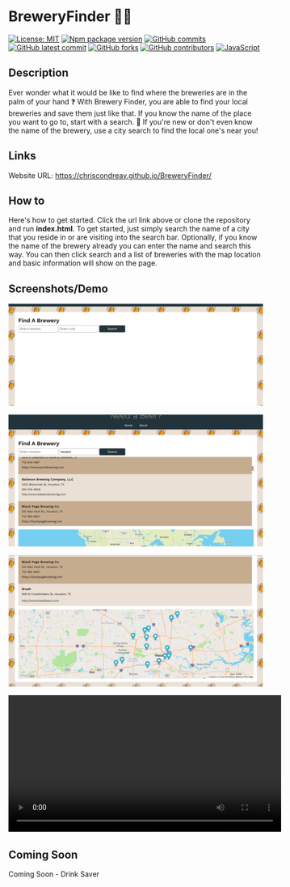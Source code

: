 # BreweryFinder 🍻🍻

[![License: MIT](https://img.shields.io/badge/License-MIT-orange.svg)](https://opensource.org/licenses/MIT)
[![Npm package version](https://badgen.net/npm/v/express/)](https://npmjs.com/package/express)
[![GitHub commits](https://badgen.net/github/commits/chriscondreay/BreweryFinder)](https://GitHub.com/Naereen/StrapDown.js/commit/)
[![GitHub latest commit](https://badgen.net/github/last-commit/chriscondreay/BreweryFinder)](https://GitHub.com/Naereen/StrapDown.js/commit/)
[![GitHub forks](https://badgen.net/github/forks/chriscondreay/BreweryFinder/)](https://GitHub.com/Naereen/StrapDown.js/network/)
[![GitHub contributors](https://img.shields.io/github/contributors/chriscondreay/BreweryFinder)](https://GitHub.com/Naereen/badges/graphs/contributors/)
[![JavaScript](https://img.shields.io/badge/--F7DF1E?logo=javascript&logoColor=000)](https://www.javascript.com/)

## Description
Ever wonder what it would be like to find where the breweries are in the palm of your hand ❓ With Brewery Finder, you are able to find your local breweries and save them just like that. If you know the name of the place you want to go to, start with a search. 🌆 If you're new or don't even know the name of the brewery, use a city search to find the local one's near you!

## Links
Website URL: https://chriscondreay.github.io/BreweryFinder/

## How to
Here's how to get started. Click the url link above or clone the repository and run **index.html**. To get started, just simply search the name of a city that you reside in or are visiting into the search bar. Optionally, if you know the name of the brewery already you can enter the name and search this way. You can then click search and a list of breweries with the map location and basic information will show on the page.

## Screenshots/Demo
![Homepage](./images/homepage.png)

![Search Results](./images/search.png)

![Map](./images/map.png)

<video src="./images/demo.mp4" width="540" autoplay></video>

## Coming Soon
Coming Soon - Drink Saver